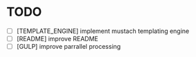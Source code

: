 # TODO

- [ ] [TEMPLATE_ENGINE] implement mustach templating engine
- [ ] [README] improve README
- [ ] [GULP] improve parrallel processing